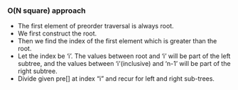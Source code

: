 ### O(N square) approach
- The first element of preorder traversal is always root.
- We first construct the root.
- Then we find the index of the first element which is greater than the root.
- Let the index be ‘i’. The values between root and ‘i’ will be part of the left subtree, and the values between ‘i'(inclusive) and ‘n-1’ will be part of the right subtree. 
- Divide given pre[] at index “i” and recur for left and right sub-trees.
